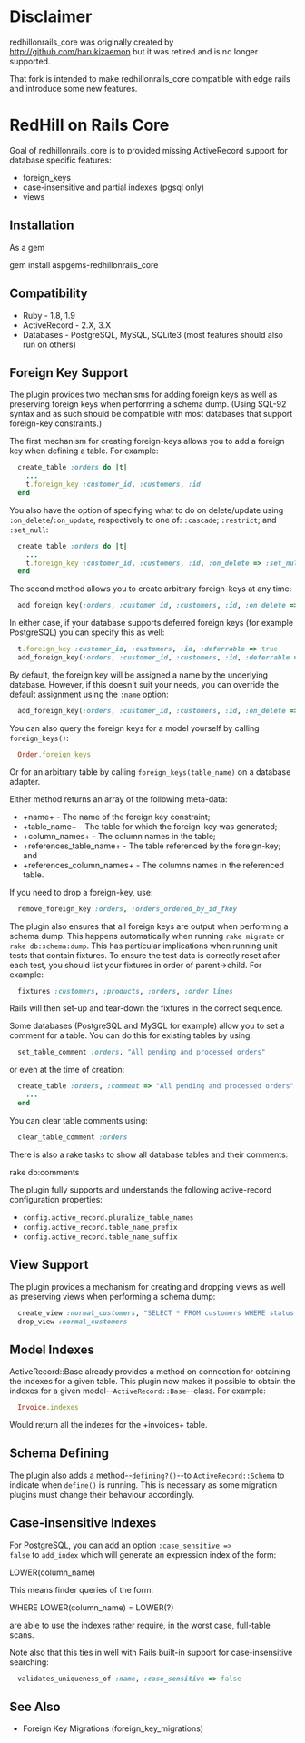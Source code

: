 Disclaimer
==========

redhillonrails_core was originally created by http://github.com/harukizaemon but it was retired and is no longer supported.

That fork is intended to make redhillonrails_core compatible with edge rails and introduce some new features.

RedHill on Rails Core
=====================

Goal of redhillonrails_core is to provided missing ActiveRecord support for database specific features:

* foreign_keys
* case-insensitive and partial indexes (pgsql only)
* views

Installation
------------

As a gem

  gem install aspgems-redhillonrails_core

Compatibility
-------------

* Ruby - 1.8, 1.9
* ActiveRecord - 2.X, 3.X
* Databases - PostgreSQL, MySQL, SQLite3 (most features should also run on others)

Foreign Key Support
-------------------

The plugin provides two mechanisms for adding foreign keys as well as
preserving foreign keys when performing a schema dump. (Using SQL-92 syntax and
as such should be compatible with most databases that support foreign-key
constraints.)

The first mechanism for creating foreign-keys allows you to add a foreign key
when defining a table. For example:

```ruby
  create_table :orders do |t|
    ...
    t.foreign_key :customer_id, :customers, :id
  end
```

You also have the option of specifying what to do on delete/update using
<code>:on_delete</code>/<code>:on_update</code>, respectively to one of: <code>:cascade</code>; <code>:restrict</code>; and <code>:set_null</code>:

```ruby
  create_table :orders do |t|
    ...
    t.foreign_key :customer_id, :customers, :id, :on_delete => :set_null, :on_update => :cascade
  end
```

The second method allows you to create arbitrary foreign-keys at any time:

```ruby
  add_foreign_key(:orders, :customer_id, :customers, :id, :on_delete => :set_null, :on_update => :cascade)
```

In either case, if your database supports deferred foreign keys (for example PostgreSQL) you can specify this as well:

```ruby
  t.foreign_key :customer_id, :customers, :id, :deferrable => true
  add_foreign_key(:orders, :customer_id, :customers, :id, :deferrable => true)
```

By default, the foreign key will be assigned a name by the underlying database. However, if this doesn't suit
your needs, you can override the default assignment using the <code>:name</code> option:

```ruby
  add_foreign_key(:orders, :customer_id, :customers, :id, :on_delete => :set_null, :on_update => :cascade, <strong>:name => :orders_customer_id_foreign_key<strong>)
```

You can also query the foreign keys for a model yourself by calling <code>foreign_keys()</code>:

```ruby
  Order.foreign_keys
```

Or for an arbitrary table by calling <code>foreign_keys(table_name)</code> on a database adapter.

Either method returns an array of the following meta-data:

* +name+ - The name of the foreign key constraint;
* +table_name+ - The table for which the foreign-key was generated;
* +column_names+ - The column names in the table;
* +references_table_name+ - The table referenced by the foreign-key; and
* +references_column_names+ - The columns names in the referenced table.

If you need to drop a foreign-key, use:

```ruby
  remove_foreign_key :orders, :orders_ordered_by_id_fkey
```

The plugin also ensures that all foreign keys are output when performing a
schema dump. This happens automatically when running <code>rake migrate</code> or
<code>rake db:schema:dump</code>. This has particular implications when running
unit tests that contain fixtures. To ensure the test data is correctly reset after
each test, you should list your fixtures in order of parent->child. For example:

```ruby
  fixtures :customers, :products, :orders, :order_lines
```

Rails will then set-up and tear-down the fixtures in the correct sequence.

Some databases (PostgreSQL and MySQL for example) allow you to set a comment for a
table. You can do this for existing tables by using:

```ruby
  set_table_comment :orders, "All pending and processed orders"
```

or even at the time of creation:

```ruby
  create_table :orders, :comment => "All pending and processed orders" do |t|
    ...
  end
```

You can clear table comments using:

```ruby
  clear_table_comment :orders
```

There is also a rake tasks to show all database tables and their comments:

  rake db:comments

The plugin fully supports and understands the following active-record
configuration properties:

* <code>config.active_record.pluralize_table_names</code>
* <code>config.active_record.table_name_prefix</code>
* <code>config.active_record.table_name_suffix</code>

View Support
------------

The plugin provides a mechanism for creating and dropping views as well as
preserving views when performing a schema dump:

```ruby
  create_view :normal_customers, "SELECT * FROM customers WHERE status = 'normal'"
  drop_view :normal_customers
```

Model Indexes
-------------

ActiveRecord::Base already provides a method on connection for obtaining the
indexes for a given table. This plugin now makes it possible to obtain the
indexes for a given model--<code>ActiveRecord::Base</code>--class. For example:

```ruby
  Invoice.indexes
```

Would return all the indexes for the +invoices+ table.

Schema Defining
---------------

The plugin also adds a method--<code>defining?()</code>--to
<code>ActiveRecord::Schema</code> to indicate when <code>define()</code> is running. This is necessary
as some migration plugins must change their behaviour accordingly.

Case-insensitive Indexes
------------------------

For PostgreSQL, you can add an option <code>:case_sensitive => false</code> to <code>add_index</code>
which will generate an expression index of the form:

  LOWER(column_name)

This means finder queries of the form:

  WHERE LOWER(column_name) = LOWER(?)

are able to use the indexes rather require, in the worst case, full-table scans.

Note also that this ties in well with Rails built-in support for case-insensitive searching:

```ruby
  validates_uniqueness_of :name, :case_sensitive => false
```

See Also
--------

* Foreign Key Migrations (foreign_key_migrations)
